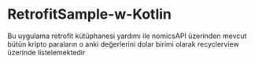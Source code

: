 # RetrofitSample-w-Kotlin
Bu uygulama retrofit kütüphanesi yardımı ile nomicsAPI üzerinden mevcut bütün kripto paraların o anki değerlerini dolar birimi olarak
recyclerview üzerinde listelemektedir
